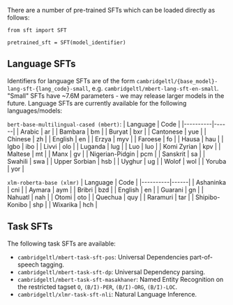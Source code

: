 There are a number of pre-trained SFTs which can be loaded directly as follows:

```
from sft import SFT

pretrained_sft = SFT(model_identifier)
```

## Language SFTs
Identifiers for language SFTs are of the form `cambridgeltl/{base_model}-lang-sft-{lang_code}-small`, e.g. `cambridgeltl/mbert-lang-sft-en-small`. "Small" SFTs have ~7.6M parameters - we may release larger models in the future. Language SFTs are currently available for the following languages/models:

`bert-base-multilingual-cased (mbert)`:
| Language | Code |
|----------|------|
| Arabic | ar |
| Bambara | bm |
| Buryat | bxr |
| Cantonese | yue |
| Chinese | zh |
| English | en |
| Erzya | myv |
| Faroese | fo |
| Hausa | hau |
| Igbo | ibo |
| Livvi | olo |
| Luganda | lug |
| Luo | luo |
| Komi Zyrian | kpv |
| Maltese | mt |
| Manx | gv |
| Nigerian-Pidgin | pcm |
| Sanskrit | sa |
| Swahili | swa |
| Upper Sorbian | hsb |
| Uyghur | ug |
| Wolof | wol |
| Yoruba | yor |


`xlm-roberta-base (xlmr)`
| Language | Code |
|----------|------|
| Ashaninka | cni |
| Aymara | aym |
| Bribri | bzd |
| English | en |
| Guarani | gn |
| Nahuatl | nah |
| Otomi | oto |
| Quechua | quy |
| Raramuri | tar |
| Shipibo-Konibo | shp |
| Wixarika | hch |


## Task SFTs
The following task SFTs are available:

* `cambridgeltl/mbert-task-sft-pos`: Universal Dependencies part-of-speech tagging.
* `cambridgeltl/mbert-task-sft-dp`: Universal Dependency parsing.
* `cambridgeltl/mbert-task-sft-masakhaner`: Named Entity Recognition on the restricted tagset `O`, `(B/I)-PER`, `(B/I)-ORG`, `(B/I)-LOC`.
* `cambridgeltl/xlmr-task-sft-nli`: Natural Language Inference.


